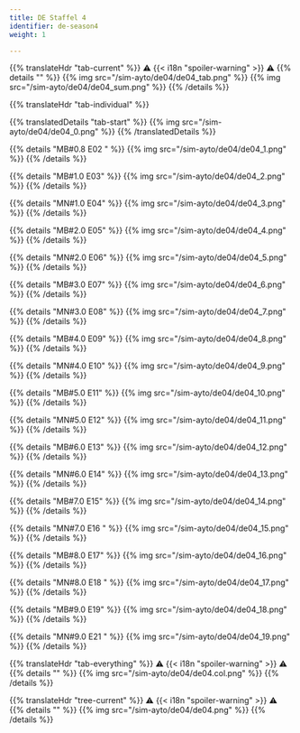 ```yaml
---
title: DE Staffel 4
identifier: de-season4
weight: 1

---
```


{{% translateHdr "tab-current" %}}
:warning: {{< i18n "spoiler-warning" >}} :warning:
{{% details "" %}}
{{% img src="/sim-ayto/de04/de04_tab.png" %}}
{{% img src="/sim-ayto/de04/de04_sum.png" %}}
{{% /details %}}

{{% translateHdr "tab-individual" %}}

{{% translatedDetails "tab-start" %}}
{{% img src="/sim-ayto/de04/de04_0.png" %}}
{{% /translatedDetails %}}

{{% details "MB#0.8 E02 " %}}
{{% img src="/sim-ayto/de04/de04_1.png" %}}
{{% /details %}}

{{% details "MB#1.0 E03" %}}
{{% img src="/sim-ayto/de04/de04_2.png" %}}
{{% /details %}}

{{% details "MN#1.0 E04" %}}
{{% img src="/sim-ayto/de04/de04_3.png" %}}
{{% /details %}}

{{% details "MB#2.0 E05" %}}
{{% img src="/sim-ayto/de04/de04_4.png" %}}
{{% /details %}}

{{% details "MN#2.0 E06" %}}
{{% img src="/sim-ayto/de04/de04_5.png" %}}
{{% /details %}}

{{% details "MB#3.0 E07" %}}
{{% img src="/sim-ayto/de04/de04_6.png" %}}
{{% /details %}}

{{% details "MN#3.0 E08" %}}
{{% img src="/sim-ayto/de04/de04_7.png" %}}
{{% /details %}}

{{% details "MB#4.0 E09" %}}
{{% img src="/sim-ayto/de04/de04_8.png" %}}
{{% /details %}}

{{% details "MN#4.0 E10" %}}
{{% img src="/sim-ayto/de04/de04_9.png" %}}
{{% /details %}}

{{% details "MB#5.0 E11" %}}
{{% img src="/sim-ayto/de04/de04_10.png" %}}
{{% /details %}}

{{% details "MN#5.0 E12" %}}
{{% img src="/sim-ayto/de04/de04_11.png" %}}
{{% /details %}}

{{% details "MB#6.0 E13" %}}
{{% img src="/sim-ayto/de04/de04_12.png" %}}
{{% /details %}}

{{% details "MN#6.0 E14" %}}
{{% img src="/sim-ayto/de04/de04_13.png" %}}
{{% /details %}}

{{% details "MB#7.0 E15" %}}
{{% img src="/sim-ayto/de04/de04_14.png" %}}
{{% /details %}}

{{% details "MN#7.0 E16 " %}}
{{% img src="/sim-ayto/de04/de04_15.png" %}}
{{% /details %}}

{{% details "MB#8.0 E17" %}}
{{% img src="/sim-ayto/de04/de04_16.png" %}}
{{% /details %}}

{{% details "MN#8.0 E18 " %}}
{{% img src="/sim-ayto/de04/de04_17.png" %}}
{{% /details %}}

{{% details "MB#9.0 E19" %}}
{{% img src="/sim-ayto/de04/de04_18.png" %}}
{{% /details %}}

{{% details "MN#9.0 E21 " %}}
{{% img src="/sim-ayto/de04/de04_19.png" %}}
{{% /details %}}

{{% translateHdr "tab-everything" %}}
:warning: {{< i18n "spoiler-warning" >}} :warning:
{{% details "" %}}
{{% img src="/sim-ayto/de04/de04.col.png" %}}
{{% /details %}}

{{% translateHdr "tree-current" %}}
:warning: {{< i18n "spoiler-warning" >}} :warning:
{{% details "" %}}
{{% img src="/sim-ayto/de04/de04.png" %}}
{{% /details %}}
